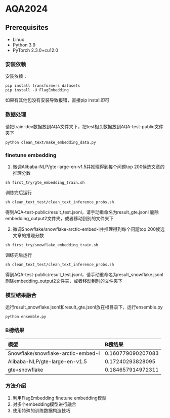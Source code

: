 # AQA2024

## Prerequisites
- Linux
- Python 3.9
- PyTorch 2.3.0+cu12.0


### 安装依赖
安装依赖：
```buildoutcfg
pip install transformers datasets
pip install -U FlagEmbedding
```
如果有其他包没有安装导致报错，直接pip install即可

### 数据处理
请把train-dev数据放到AQA文件夹下，把test相关数据放到AQA-test-public文件夹下
```buildoutcfg
python clean_text/make_embedding_data.py
```

### finetune embedding
1. 微调Alibaba-NLP/gte-large-en-v1.5并推理得到每个问题top 200候选文章的推理分数
```buildoutcfg
sh first_try/gte_embedding_train.sh
```
训练完后运行
```buildoutcfg
sh clean_text_test/clean_text_inference_probs.sh
```
得到AQA-test-public/result_test.jsonl，请手动重命名为result_gte.jsonl
删除embedding_output2文件夹，或者移动到别的文件夹下

2. 微调Snowflake/snowflake-arctic-embed-l并推理得到每个问题top 200候选文章的推理分数
```buildoutcfg
sh first_try/snowflake_embedding_train.sh
```
训练完后运行
```buildoutcfg
sh clean_text_test/clean_text_inference_probs.sh
```
得到AQA-test-public/result_test.jsonl，请手动重命名为result_snowflake.jsonl
删除embedding_output2文件夹，或者移动到别的文件夹下


### 模型结果融合
运行result_snowflake.jsonl和result_gte.jsonl放在根目录下，运行ensemble.py
```buildoutcfg
python ensemble.py
```

### B榜结果
|模型|B榜结果|
|:----|:----|
|Snowflake/snowflake-arctic-embed-l|0.160779090207083|
|Alibaba-NLP/gte-large-en-v1.5|0.17240293828095|
|gte+snowflake|0.184657914972311|

### 方法介绍
1. 利用FlagEmbedding finetune embedding模型
2. 对多个embedding模型进行融合
3. 使用特殊的训练数据构造技巧